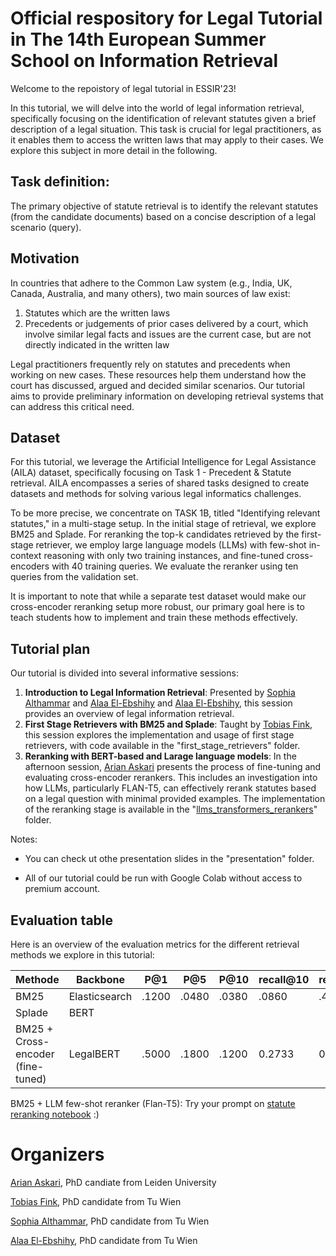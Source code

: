 # Official respository for Legal Tutorial in The 14th European Summer School on Information Retrieval

Welcome to the repoistory of legal tutorial in ESSIR'23!

In this tutorial, we will delve into the world of legal information retrieval, specifically focusing on the identification of relevant statutes given a brief description of a legal situation. This task is crucial for legal practitioners, as it enables them to access the written laws that may apply to their cases. We explore this subject in more detail in the following.

## Task definition:

The primary objective of statute retrieval is to identify the relevant statutes (from the candidate documents) based on a concise description of a legal scenario (query).

## Motivation
In countries that adhere to the Common Law system (e.g., India, UK, Canada, Australia, and many others), two main sources of law exist:
1. Statutes which are the written laws
2. Precedents or judgements of prior cases delivered by a court, which involve similar legal facts and issues are the current case, but are not directly indicated in the written law

Legal practitioners frequently rely on statutes and precedents when working on new cases. These resources help them understand how the court has discussed, argued and decided similar scenarios. Our tutorial aims to provide preliminary information on developing retrieval systems that can address this critical need.



## Dataset

For this tutorial, we leverage the Artificial Intelligence for Legal Assistance (AILA) dataset, specifically focusing on Task 1 - Precedent & Statute retrieval. AILA encompasses a series of shared tasks designed to create datasets and methods for solving various legal informatics challenges.

To be more precise, we concentrate on TASK 1B, titled "Identifying relevant statutes," in a multi-stage setup. In the initial stage of retrieval, we explore BM25 and Splade. For reranking the top-k candidates retrieved by the first-stage retriever, we employ large language models (LLMs) with few-shot in-context reasoning with only two training instances, and fine-tuned cross-encoders with 40 training queries. We evaluate the reranker using ten queries from the validation set.

It is important to note that while a separate test dataset would make our cross-encoder reranking setup more robust, our primary goal here is to teach students how to implement and train these methods effectively.

## Tutorial plan

Our tutorial is divided into several informative sessions:
1. **Introduction to Legal Information Retrieval**: Presented by [Sophia Althammar](https://www.linkedin.com/in/sophia-althammer-2a93b6b9/) and [Alaa El-Ebshihy](https://www.linkedin.com/in/alaa-el-ebshihy/) and [Alaa El-Ebshihy](https://www.linkedin.com/in/alaa-el-ebshihy/), this session provides an overview of legal information retrieval.        
2. **First Stage Retrievers with BM25 and Splade**: Taught by [Tobias Fink](https://www.linkedin.com/in/tobias-fink-89b50a229/), this session explores the implementation and usage of first stage retrievers, with code available in the "first_stage_retrievers" folder.        
3. **Reranking with BERT-based and Larage language models**: In the afternoon session, [Arian Askari](https://www.linkedin.com/in/arian-askari/) presents the process of fine-tuning and evaluating cross-encoder rerankers. This includes an investigation into how LLMs, particularly FLAN-T5, can effectively rerank statutes based on a legal question with minimal provided examples. The implementation of the reranking stage is available in the "[llms_transformers_rerankers](https://github.com/ProjectDossier/ESSIR-2023-Legal-Tutorial/tree/main/llms_transformers_rerankers)" folder.

       
Notes:

- You can check ut othe presentation slides in the "presentation" folder.

- All of our tutorial could be run with Google Colab without access to premium account.


<!--- 
# Retrieval

## First stage Retrieval

### BM25 
mple
#### Experiments

#### Results


### Splade

#### Hyper-parameters

#### Results

--- 

# reranking

## Cross-encoder reranking

### Training script


### Evaluation Script

#### Effectiveness of MiniLM-MSMARCO-V2 on the test set

We finetune legal BERT on 40 queries and evaluate it on 10 queries as evaluation set

---
## Large language models as few-shot rerankers for statute retrieval

---

--->

## Evaluation table

Here is an overview of the evaluation metrics for the different retrieval methods we explore in this tutorial:

| Methode                           | Backbone      | P@1 | P@5 | P@10 | recall@10 | recall@100 | Map@100 |
|-----------------------------------|---------------|-----|-----|------|-----------|------------|---------|
| BM25                              | Elasticsearch | .1200   |  .0480   |  .0380   |     .0860      |     .4373       |     .0605    |
| Splade                            | BERT          |     |     |      |           |            |         |
| BM25 + Cross-encoder (fine-tuned) | LegalBERT          |  .5000   |  .1800   |  .1200    |       0.2733    |    0.3783        |     .1918    |

BM25 + LLM few-shot reranker (Flan-T5): Try your prompt on [statute reranking notebook](https://github.com/ProjectDossier/ESSIR-2023-Legal-Tutorial/blob/main/llms_transformers_rerankers/solutions/3_statute_reranking_with_LLMs_solution.ipynb)  :)

 
# Organizers

[Arian Askari](https://www.linkedin.com/in/arian-askari/), PhD candiate from Leiden University

[Tobias Fink](https://www.linkedin.com/in/tobias-fink-89b50a229/), PhD candidate from Tu Wien

[Sophia Althammar](https://www.linkedin.com/in/sophia-althammer-2a93b6b9/), PhD candidate from Tu Wien

[Alaa El-Ebshihy](https://www.linkedin.com/in/alaa-el-ebshihy/),  PhD candidate from Tu Wien
